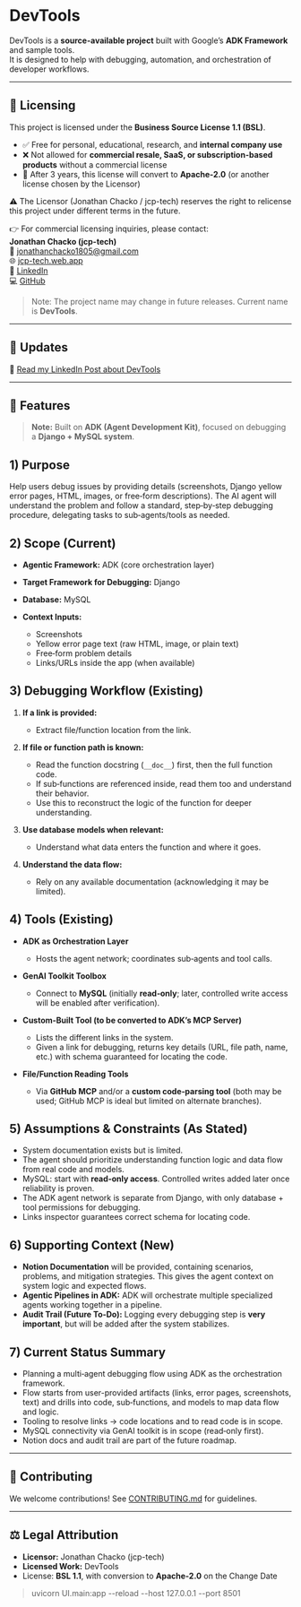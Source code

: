 # DevTools

DevTools is a **source-available project** built with Google’s **ADK Framework** and sample tools.  
It is designed to help with debugging, automation, and orchestration of developer workflows.

---

## 📜 Licensing

This project is licensed under the **Business Source License 1.1 (BSL)**.

- ✅ Free for personal, educational, research, and **internal company use**  
- ❌ Not allowed for **commercial resale, SaaS, or subscription-based products** without a commercial license  
- 🔄 After 3 years, this license will convert to **Apache-2.0** (or another license chosen by the Licensor)  

⚠️ The Licensor (Jonathan Chacko / jcp-tech) reserves the right to relicense this project under different terms in the future.

👉 For commercial licensing inquiries, please contact:  
**Jonathan Chacko (jcp-tech)**  
📧 jonathanchacko1805@gmail.com  
🌐 [jcp-tech.web.app](https://jcp-tech.web.app/)  
🔗 [LinkedIn](https://www.linkedin.com/in/jcp-tech/)  
💻 [GitHub](https://github.com/jcp-tech/)

> Note: The project name may change in future releases. Current name is **DevTools**.

---

## 📢 Updates

🔗 [Read my LinkedIn Post about DevTools](https://www.linkedin.com/feed/update/urn:li:share:7368415904369405952)

---

## 🚀 Features

> **Note:** Built on **ADK (Agent Development Kit)**, focused on debugging a **Django + MySQL system**.

## 1) Purpose

Help users debug issues by providing details (screenshots, Django yellow error pages, HTML, images, or free‑form descriptions). The AI agent will understand the problem and follow a standard, step‑by‑step debugging procedure, delegating tasks to sub‑agents/tools as needed.

## 2) Scope (Current)

- **Agentic Framework:** ADK (core orchestration layer)
- **Target Framework for Debugging:** Django
- **Database:** MySQL
- **Context Inputs:**

  - Screenshots
  - Yellow error page text (raw HTML, image, or plain text)
  - Free‑form problem details
  - Links/URLs inside the app (when available)

## 3) Debugging Workflow (Existing)

1. **If a link is provided:**

   - Extract file/function location from the link.
2. **If file or function path is known:**

   - Read the function docstring (`__doc__`) first, then the full function code.
   - If sub‑functions are referenced inside, read them too and understand their behavior.
   - Use this to reconstruct the logic of the function for deeper understanding.
3. **Use database models when relevant:**

   - Understand what data enters the function and where it goes.
4. **Understand the data flow:**

   - Rely on any available documentation (acknowledging it may be limited).

## 4) Tools (Existing)

- **ADK as Orchestration Layer**

  - Hosts the agent network; coordinates sub‑agents and tool calls.
- **GenAI Toolkit Toolbox**

  - Connect to **MySQL** (initially **read‑only**; later, controlled write access will be enabled after verification).
- **Custom‑Built Tool (to be converted to ADK’s MCP Server)**

  - Lists the different links in the system.
  - Given a link for debugging, returns key details (URL, file path, name, etc.) with schema guaranteed for locating the code.
- **File/Function Reading Tools**

  - Via **GitHub MCP** and/or a **custom code‑parsing tool** (both may be used; GitHub MCP is ideal but limited on alternate branches).

## 5) Assumptions & Constraints (As Stated)

- System documentation exists but is limited.
- The agent should prioritize understanding function logic and data flow from real code and models.
- MySQL: start with **read‑only access**. Controlled writes added later once reliability is proven.
- The ADK agent network is separate from Django, with only database + tool permissions for debugging.
- Links inspector guarantees correct schema for locating code.

## 6) Supporting Context (New)

- **Notion Documentation** will be provided, containing scenarios, problems, and mitigation strategies. This gives the agent context on system logic and expected flows.
- **Agentic Pipelines in ADK:** ADK will orchestrate multiple specialized agents working together in a pipeline.
- **Audit Trail (Future To‑Do):** Logging every debugging step is **very important**, but will be added after the system stabilizes.

## 7) Current Status Summary

- Planning a multi‑agent debugging flow using ADK as the orchestration framework.
- Flow starts from user-provided artifacts (links, error pages, screenshots, text) and drills into code, sub‑functions, and models to map data flow and logic.
- Tooling to resolve links → code locations and to read code is in scope.
- MySQL connectivity via GenAI toolkit is in scope (read‑only first).
- Notion docs and audit trail are part of the future roadmap.

---

## 🤝 Contributing

We welcome contributions! See [CONTRIBUTING.md](./CONTRIBUTING.md) for guidelines.

---

## ⚖️ Legal Attribution

- **Licensor:** Jonathan Chacko (jcp-tech)  
- **Licensed Work:** DevTools  
- License: **BSL 1.1**, with conversion to **Apache-2.0** on the Change Date


> uvicorn UI.main:app --reload --host 127.0.0.1 --port 8501